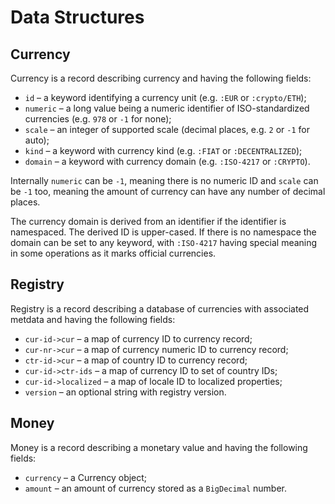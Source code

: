 # Data Structures

## Currency

Currency is a record describing currency and having the following fields:

* `id` – a keyword identifying a currency unit (e.g. `:EUR` or `:crypto/ETH`);
* `numeric` – a long value being a numeric identifier of ISO-standardized currencies (e.g. `978` or `-1` for none);
* `scale` – an integer of supported scale (decimal places, e.g. `2` or `-1` for auto);
* `kind` – a keyword with currency kind (e.g. `:FIAT` or `:DECENTRALIZED`);
* `domain` – a keyword with currency domain (e.g. `:ISO-4217` or `:CRYPTO`).

Internally `numeric` can be `-1`, meaning there is no numeric ID and `scale` can be
`-1` too, meaning the amount of currency can have any number of decimal places.

The currency domain is derived from an identifier if the identifier is
namespaced. The derived ID is upper-cased. If there is no namespace the domain can be
set to any keyword, with `:ISO-4217` having special meaning in some operations as it
marks official currencies.

## Registry

Registry is a record describing a database of currencies with associated metdata and
having the following fields:

 
* `cur-id->cur` – a map of currency ID to currency record;
* `cur-nr->cur` – a map of currency numeric ID to currency record;
* `ctr-id->cur` – a map of country ID to currency record;
* `cur-id->ctr-ids` – a map of currency ID to set of country IDs;
* `cur-id->localized` – a map of locale ID to localized properties;
* `version` – an optional string with registry version.

## Money

Money is a record describing a monetary value and having the following fields:

* `currency` – a Currency object;
* `amount` – an amount of currency stored as a `BigDecimal` number.

